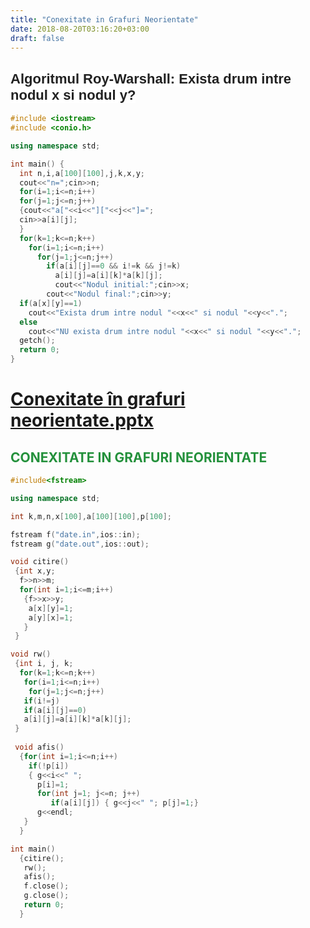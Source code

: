 ```yaml
---
title: "Conexitate in Grafuri Neorientate"
date: 2018-08-20T03:16:20+03:00
draft: false
---
```


<html>
  <body>
<h2 id="toc0"><a name="x-Algoritmul Roy-Warshall:Exista drum intre nodul x si nodul y?"></a><span style="background-color: #ffffff; color: #222222; font-family: Arial,Tahoma,Helvetica,FreeSans,sans-serif; font-size: 22px;">Algoritmul Roy-Warshall: Exista drum intre nodul x si nodul y?</span></h2>

```c++
#include <iostream>
#include <conio.h>

using namespace std;

int main() {
  int n,i,a[100][100],j,k,x,y;
  cout<<"n=";cin>>n;
  for(i=1;i<=n;i++)
  for(j=1;j<=n;j++)
  {cout<<"a["<<i<<"]["<<j<<"]=";
  cin>>a[i][j];
  }
  for(k=1;k<=n;k++)
    for(i=1;i<=n;i++)
      for(j=1;j<=n;j++)
        if(a[i][j]==0 && i!=k && j!=k)
          a[i][j]=a[i][k]*a[k][j];
          cout<<"Nodul initial:";cin>>x;
        cout<<"Nodul final:";cin>>y;
  if(a[x][y]==1)
    cout<<"Exista drum intre nodul "<<x<<" si nodul "<<y<<".";
  else
    cout<<"NU exista drum intre nodul "<<x<<" si nodul "<<y<<".";
  getch();
  return 0;
}
```

<h1 id="toc1"><a name="file:Conexitate în grafuri neorientate.pptx"></a><a href="/files/Conexitate%20%C3%AEn%20grafuri%20neorientate.pptx">Conexitate în grafuri neorientate.pptx</a></h1>
 <h2 id="toc2"> </h2>
 <h2 id="toc3"><a name="file:Conexitate în grafuri neorientate.pptx-CONEXITATE IN GRAFURI NEORIENTATE"></a><span style="color: #24913c;">CONEXITATE IN GRAFURI NEORIENTATE</span></h2>
 
```c++
#include<fstream>

using namespace std;

int k,m,n,x[100],a[100][100],p[100];

fstream f("date.in",ios::in);
fstream g("date.out",ios::out);

void citire()
 {int x,y;
  f>>n>>m;
  for(int i=1;i<=m;i++)
   {f>>x>>y;
    a[x][y]=1;
    a[y][x]=1;
   }
 }

void rw()
 {int i, j, k;
  for(k=1;k<=n;k++)
   for(i=1;i<=n;i++)
    for(j=1;j<=n;j++)
   if(i!=j)
   if(a[i][j]==0)
   a[i][j]=a[i][k]*a[k][j];
 }
 
 void afis()
  {for(int i=1;i<=n;i++)
    if(!p[i])
    { g<<i<<" ";
      p[i]=1;
      for(int j=1; j<=n; j++)
         if(a[i][j]) { g<<j<<" "; p[j]=1;}
      g<<endl;
   }
  }

int main()
  {citire();
   rw();
   afis();
   f.close();
   g.close();
   return 0;
  }
```

  </body>
</html>